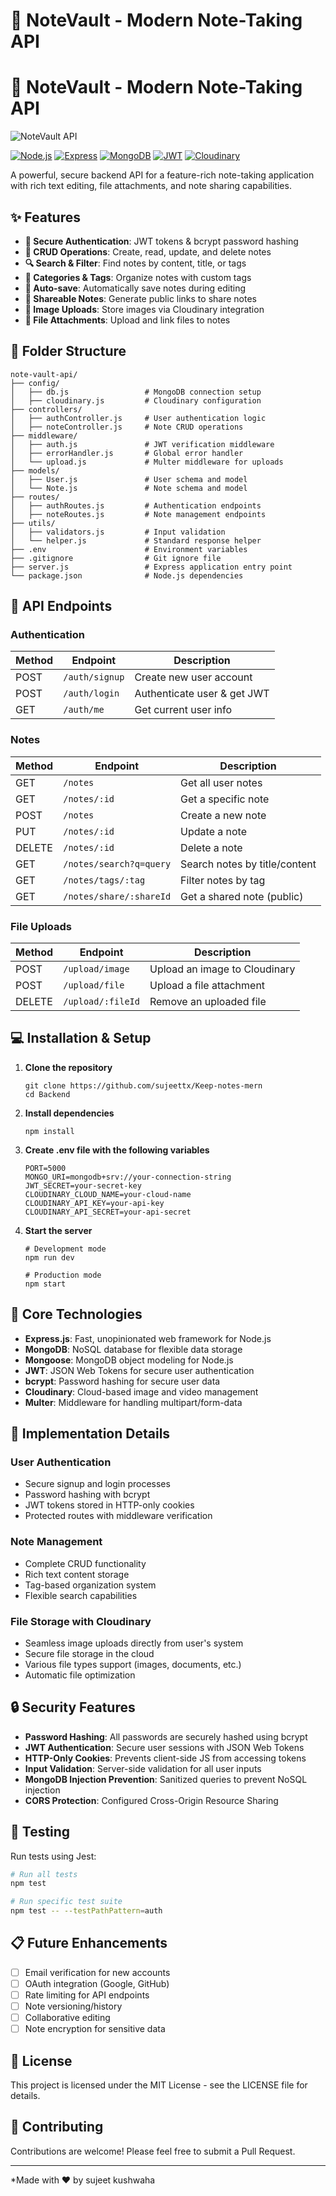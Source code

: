 # 📝 NoteVault - Modern Note-Taking API

# 📝 NoteVault - Modern Note-Taking API

![NoteVault API](https://res.cloudinary.com/demo/image/upload/v1631924076/server-api-banner_rnvw78.gif)

[![Node.js](https://img.shields.io/badge/Node.js-18.x-green.svg)](https://nodejs.org/)
[![Express](https://img.shields.io/badge/Express-4.x-blue.svg)](https://expressjs.com/)
[![MongoDB](https://img.shields.io/badge/MongoDB-Latest-green.svg)](https://www.mongodb.com/)
[![JWT](https://img.shields.io/badge/JWT-Authentication-orange.svg)](https://jwt.io/)
[![Cloudinary](https://img.shields.io/badge/Cloudinary-Image_Storage-purple.svg)](https://cloudinary.com/)

A powerful, secure backend API for a feature-rich note-taking application with rich text editing, file attachments, and note sharing capabilities.

## ✨ Features

- **🔐 Secure Authentication**: JWT tokens & bcrypt password hashing
- **📝 CRUD Operations**: Create, read, update, and delete notes
- **🔍 Search & Filter**: Find notes by content, title, or tags
- **📂 Categories & Tags**: Organize notes with custom tags
- **💾 Auto-save**: Automatically save notes during editing
- **🔗 Shareable Notes**: Generate public links to share notes
- **📸 Image Uploads**: Store images via Cloudinary integration
- **📎 File Attachments**: Upload and link files to notes

## 📁 Folder Structure

```
note-vault-api/
├── config/
│   ├── db.js                 # MongoDB connection setup
│   ├── cloudinary.js         # Cloudinary configuration
├── controllers/
│   ├── authController.js     # User authentication logic
│   ├── noteController.js     # Note CRUD operations
├── middleware/
│   ├── auth.js               # JWT verification middleware
│   ├── errorHandler.js       # Global error handler
│   └── upload.js             # Multer middleware for uploads
├── models/
│   ├── User.js               # User schema and model
│   └── Note.js               # Note schema and model
├── routes/
│   ├── authRoutes.js         # Authentication endpoints
│   ├── noteRoutes.js         # Note management endpoints 
├── utils/
│   ├── validators.js         # Input validation
│   └── helper.js             # Standard response helper
├── .env                      # Environment variables
├── .gitignore                # Git ignore file
├── server.js                 # Express application entry point
└── package.json              # Node.js dependencies
```

## 🚀 API Endpoints

### Authentication

| Method | Endpoint | Description |
|--------|----------|-------------|
| POST | `/auth/signup` | Create new user account |
| POST | `/auth/login` | Authenticate user & get JWT |
| GET | `/auth/me` | Get current user info |

### Notes

| Method | Endpoint | Description |
|--------|----------|-------------|
| GET | `/notes` | Get all user notes |
| GET | `/notes/:id` | Get a specific note |
| POST | `/notes` | Create a new note |
| PUT | `/notes/:id` | Update a note |
| DELETE | `/notes/:id` | Delete a note |
| GET | `/notes/search?q=query` | Search notes by title/content |
| GET | `/notes/tags/:tag` | Filter notes by tag |
| GET | `/notes/share/:shareId` | Get a shared note (public) |

### File Uploads

| Method | Endpoint | Description |
|--------|----------|-------------|
| POST | `/upload/image` | Upload an image to Cloudinary |
| POST | `/upload/file` | Upload a file attachment |
| DELETE | `/upload/:fileId` | Remove an uploaded file |

## 💻 Installation & Setup

1. **Clone the repository**
   ```
   git clone https://github.com/sujeettx/Keep-notes-mern
   cd Backend
   ```

2. **Install dependencies**
   ```
   npm install
   ```

3. **Create .env file with the following variables**
   ```
   PORT=5000
   MONGO_URI=mongodb+srv://your-connection-string
   JWT_SECRET=your-secret-key
   CLOUDINARY_CLOUD_NAME=your-cloud-name
   CLOUDINARY_API_KEY=your-api-key
   CLOUDINARY_API_SECRET=your-api-secret
   ```

4. **Start the server**
   ```
   # Development mode
   npm run dev
   
   # Production mode
   npm start
   ```

## 🔧 Core Technologies

- **Express.js**: Fast, unopinionated web framework for Node.js
- **MongoDB**: NoSQL database for flexible data storage
- **Mongoose**: MongoDB object modeling for Node.js
- **JWT**: JSON Web Tokens for secure user authentication
- **bcrypt**: Password hashing for secure user data
- **Cloudinary**: Cloud-based image and video management
- **Multer**: Middleware for handling multipart/form-data

## 📝 Implementation Details

### User Authentication
- Secure signup and login processes
- Password hashing with bcrypt
- JWT tokens stored in HTTP-only cookies
- Protected routes with middleware verification

### Note Management
- Complete CRUD functionality
- Rich text content storage
- Tag-based organization system
- Flexible search capabilities

### File Storage with Cloudinary
- Seamless image uploads directly from user's system
- Secure file storage in the cloud
- Various file types support (images, documents, etc.)
- Automatic file optimization

## 🔒 Security Features

- **Password Hashing**: All passwords are securely hashed using bcrypt
- **JWT Authentication**: Secure user sessions with JSON Web Tokens
- **HTTP-Only Cookies**: Prevents client-side JS from accessing tokens
- **Input Validation**: Server-side validation for all user inputs
- **MongoDB Injection Prevention**: Sanitized queries to prevent NoSQL injection
- **CORS Protection**: Configured Cross-Origin Resource Sharing

## 🧪 Testing

Run tests using Jest:

```bash
# Run all tests
npm test

# Run specific test suite
npm test -- --testPathPattern=auth
```

## 📋 Future Enhancements

- [ ] Email verification for new accounts
- [ ] OAuth integration (Google, GitHub)
- [ ] Rate limiting for API endpoints
- [ ] Note versioning/history
- [ ] Collaborative editing
- [ ] Note encryption for sensitive data

## 📄 License

This project is licensed under the MIT License - see the LICENSE file for details.

## 🤝 Contributing

Contributions are welcome! Please feel free to submit a Pull Request.

---

*Made with ❤️ by sujeet kushwaha

